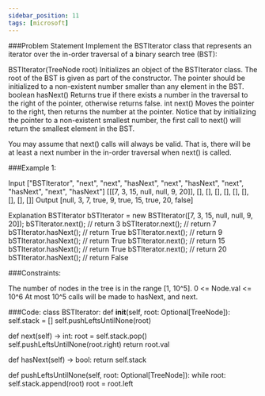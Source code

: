 ```yaml
---
sidebar_position: 11
tags: [microsoft]
---
```


###Problem Statement
Implement the BSTIterator class that represents an iterator over the in-order traversal of a binary search tree (BST):

BSTIterator(TreeNode root) Initializes an object of the BSTIterator class. The root of the BST is given as part of the constructor. The pointer should be initialized to a non-existent number smaller than any element in the BST.
boolean hasNext() Returns true if there exists a number in the traversal to the right of the pointer, otherwise returns false.
int next() Moves the pointer to the right, then returns the number at the pointer.
Notice that by initializing the pointer to a non-existent smallest number, the first call to next() will return the smallest element in the BST.

You may assume that next() calls will always be valid. That is, there will be at least a next number in the in-order traversal when next() is called.

 

###Example 1:


Input
["BSTIterator", "next", "next", "hasNext", "next", "hasNext", "next", "hasNext", "next", "hasNext"]
[[[7, 3, 15, null, null, 9, 20]], [], [], [], [], [], [], [], [], []]
Output
[null, 3, 7, true, 9, true, 15, true, 20, false]

Explanation
BSTIterator bSTIterator = new BSTIterator([7, 3, 15, null, null, 9, 20]);
bSTIterator.next();    // return 3
bSTIterator.next();    // return 7
bSTIterator.hasNext(); // return True
bSTIterator.next();    // return 9
bSTIterator.hasNext(); // return True
bSTIterator.next();    // return 15
bSTIterator.hasNext(); // return True
bSTIterator.next();    // return 20
bSTIterator.hasNext(); // return False
 

###Constraints:

The number of nodes in the tree is in the range [1, 10^5].
0 <= Node.val <= 10^6
At most 10^5 calls will be made to hasNext, and next.


###Code:
class BSTIterator:
  def __init__(self, root: Optional[TreeNode]):
    self.stack = []
    self.pushLeftsUntilNone(root)

  def next(self) -> int:
    root = self.stack.pop()
    self.pushLeftsUntilNone(root.right)
    return root.val

  def hasNext(self) -> bool:
    return self.stack

  def pushLeftsUntilNone(self, root: Optional[TreeNode]):
    while root:
      self.stack.append(root)
      root = root.left
